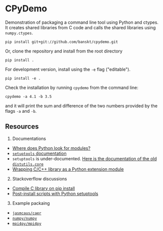 # CPyDemo

Demonstration of packaging a command line tool using Python and ctypes.
It creates shared libraries from C code and calls the shared libraries using `numpy.ctypes`.
```
pip install git+git://github.com/banskt/cpydemo.git
```
Or, clone the repository and install from the root directory
```
pip install .
```
For development version, install using the `-e` flag ("editable").
```
pip install -e .
```

Check the installation by running `cpydemo` from the command line:
```
cpydemo -a 4.1 -b 3.5
```
and it will print the sum and difference of the two numbers provided by the flags `-a` and `-b`.

## Resources
1. Documentations
 - [Where does Python look for modules?](https://bic-berkeley.github.io/psych-214-fall-2016/sys_path.html)
 - [`setuptools` documentation](https://setuptools.readthedocs.io/en/latest/index.html)
 - `setuptools` is under-documented. [Here is the documentation of the old `distutils.core`](https://docs.python.org/3/distutils/apiref.html)
 - [Wrapping C/C++ library as a Python extension module](https://martinsosic.com/development/2016/02/08/wrapping-c-library-as-python-module.html)
2. Stackoverflow discussions
 - [Compile C library on pip install](https://stackoverflow.com/questions/47360113/compile-c-library-on-pip-install)
 - [Post-install scripts with Python setuptools](https://stackoverflow.com/questions/20288711/post-install-script-with-python-setuptools?answertab=votes#tab-top)
3. Example packaing
 - [`jasmcaus/caer`](https://github.com/jasmcaus/caer)
 - [`numpy/numpy`]()
 - [`mpi4py/mpi4py`](https://github.com/mpi4py/mpi4py)
